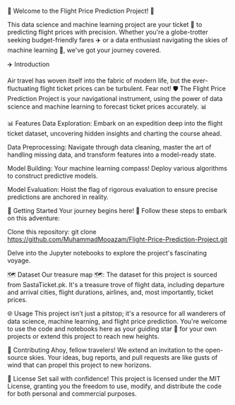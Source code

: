 🌟 Welcome to the Flight Price Prediction Project! 🌟

This data science and machine learning project are your ticket 🎫 to predicting flight prices with precision. Whether you're a globe-trotter seeking budget-friendly fares ✈️ or a data enthusiast navigating the skies of machine learning 🚀, we've got your journey covered.

✈️ Introduction

Air travel has woven itself into the fabric of modern life, but the ever-fluctuating flight ticket prices can be turbulent. Fear not! 🛡️ The Flight Price Prediction Project is your navigational instrument, using the power of data science and machine learning to forecast ticket prices accurately. 📊

📊 Features
Data Exploration: Embark on an expedition deep into the flight ticket dataset, uncovering hidden insights and charting the course ahead.

Data Preprocessing: Navigate through data cleaning, master the art of handling missing data, and transform features into a model-ready state.

Model Building: Your machine learning compass! Deploy various algorithms to construct predictive models.

Model Evaluation: Hoist the flag of rigorous evaluation to ensure precise predictions are anchored in reality.


🚀 Getting Started
Your journey begins here! 🌄 Follow these steps to embark on this adventure:

Clone this repository: git clone https://github.com/MuhammadMooazam/Flight-Price-Prediction-Project.git

Delve into the Jupyter notebooks to explore the project's fascinating voyage.


🗺️ Dataset
Our treasure map 🗺️: The dataset for this project is sourced from SastaTicket.pk. It's a treasure trove of flight data, including departure and arrival cities, flight durations, airlines, and, most importantly, ticket prices.

🌐 Usage
This project isn't just a pitstop; it's a resource for all wanderers of data science, machine learning, and flight price prediction. You're welcome to use the code and notebooks here as your guiding star 🌟 for your own projects or extend this project to reach new heights.

🙌 Contributing
Ahoy, fellow travelers! We extend an invitation to the open-source skies. Your ideas, bug reports, and pull requests are like gusts of wind that can propel this project to new horizons.

📜 License
Set sail with confidence! This project is licensed under the MIT License, granting you the freedom to use, modify, and distribute the code for both personal and commercial purposes.
